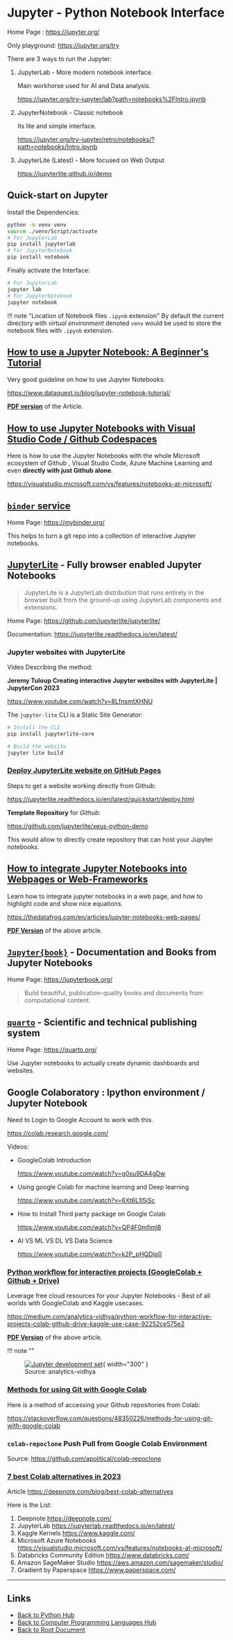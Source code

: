 # Jupyter - Python Notebook Interface

Home Page : <https://jupyter.org/>

Only playground: <https://jupyter.org/try>

There are 3 ways to run the Jupyter:

1. JupyterLab - More modern notebook interface.

    Main workhorse used for AI and Data analysis.

    <https://jupyter.org/try-jupyter/lab?path=notebooks%2FIntro.ipynb>

2. JupyterNotebook - Classic notebook

    Its lite and simple interface.

    <https://jupyter.org/try-jupyter/retro/notebooks/?path=notebooks/Intro.ipynb>

3. JupyterLite (Latest) - More focused on Web Output

    <https://jupyterlite.github.io/demo>

## Quick-start on Jupyter

Install the Dependencies:

```sh
python -m venv venv
source ./venv/Script/activate
# For JupyterLab
pip install jupyterlab
# For JupyterNotebook
pip install notebook
```

Finally activate the Interface:

```sh
# For JupyterLab
jupyter lab
# For JupyterNotebook
jupyter notebook
```

!!! note "Location of Notebook files `.ipynb` extension"
    By default the current directory with *virtual environment* denoted `venv`
    would be used to store the notebook files with `.ipynb` extension.

## [How to use a Jupyter Notebook: A Beginner's Tutorial](https://www.dataquest.io/blog/jupyter-notebook-tutorial/)

Very good guideline on how to use Jupyter Notebooks:

<https://www.dataquest.io/blog/jupyter-notebook-tutorial/>

**[PDF version](./jupyter/dataquest-io-How-to-Use-Jupyter-Notebook-A-Beginners-Tutorial.pdf)** of the Article.

## [How to use Jupyter Notebooks with Visual Studio Code / Github Codespaces](https://visualstudio.microsoft.com/vs/features/notebooks-at-microsoft/)

Here is how to use the Jupyter Notebooks with the whole Microsoft ecosystem of
Github , Visual Studio Code, Azure Machine Learning and even **directly with just
Github alone**.

<https://visualstudio.microsoft.com/vs/features/notebooks-at-microsoft/>

## [`binder` service](https://mybinder.org/)

Home Page: <https://mybinder.org/>

This helps to turn a git repo into a collection of interactive Jupyter notebooks.

## [JupyterLite](https://jupyterlite.readthedocs.io/en/latest/) - Fully browser enabled Jupyter Notebooks

> JupyterLite is a JupyterLab distribution that runs entirely in the browser built from the ground-up using JupyterLab components and extensions.
>

Home Page: <https://github.com/jupyterlite/jupyterlite/>

Documentation: <https://jupyterlite.readthedocs.io/en/latest/>

### Jupyter websites with JupyterLite

Video Describing the method:

**Jeremy Tuloup Creating interactive Jupyter websites with JupyterLite | JupyterCon 2023**

<https://www.youtube.com/watch?v=8LfnsmtXHNU>

The `jupyter-lite` CLI is a Static Site Generator:

```sh
# Install the CLI
pip install jupyterlite-core

# Build the website
jupyter lite build
```

### [Deploy JupyterLite website on GitHub Pages](https://jupyterlite.readthedocs.io/en/latest/quickstart/deploy.html)

Steps to get a website working directly from Github:

<https://jupyterlite.readthedocs.io/en/latest/quickstart/deploy.html>

**Template Repository** for *Github*:

<https://github.com/jupyterlite/xeus-python-demo>

This would allow to directly create repository that can host your Jupyter notebooks.

## [How to integrate Jupyter Notebooks into Webpages or Web-Frameworks](https://thedatafrog.com/en/articles/jupyter-notebooks-web-pages/)

Learn how to integrate jupyter notebooks in a web page, and how to highlight code and show nice equations.

<https://thedatafrog.com/en/articles/jupyter-notebooks-web-pages/>

**[PDF Version](./jupyter/thedatafrog-com-Jupyter-Notebooks-in-Web-Pages.pdf)** of the above article.

## [`Jupyter{book}`](https://jupyterbook.org) - Documentation and Books from Jupyter Notebooks

Home Page: <https://jupyterbook.org/>

> Build beautiful, publication-quality books and documents from computational content.
>

## [`quarto`](https://quarto.org/) - Scientific and technical publishing system

Home Page: <https://quarto.org/>

Use Jupyter notebooks to actually create dynamic dashboards and websites.

## Google Colaboratory : Ipython environment / Jupyter Notebook

Need to Login to Google Account to work with this.

<https://colab.research.google.com/>

Videos:

- GoogleColab Introduction

    <https://www.youtube.com/watch?v=g0xu9DA4gDw>

- Using google Colab for machine learning and Deep learning

    <https://www.youtube.com/watch?v=6Xt6L1I5jSc>

- How to Install Third party package on Google Colab

    <https://www.youtube.com/watch?v=QP4F0mfiml8>

- AI VS ML VS DL VS Data Science

    <https://www.youtube.com/watch?v=k2P_pHQDlp0>

### [Python workflow for interactive projects (GoogleColab + Github + Drive)](https://medium.com/analytics-vidhya/python-workflow-for-interactive-projects-colab-github-drive-kaggle-use-case-92252ce575e2)

Leverage free cloud resources for your Jupyter Notebooks -
Best of all worlds with GoogleColab and Kaggle usecases.

<https://medium.com/analytics-vidhya/python-workflow-for-interactive-projects-colab-github-drive-kaggle-use-case-92252ce575e2>

**[PDF Version](./jupyter/Jyupter-workflow_Colab_Github_Drive_by-Aleix-Lopez-Pascual.pdf)** of the above article.

!!! note ""
    <figure markdown>
        [![Jupyter development set](./jupyter/4MrmkvCDllJHE1JX.jpg)](./jupyter/0_4MrmkvCDllJHE1JX.png){ width="300" }
        <figcaption>Source: analytics-vidhya</figcaption>
    </figure>

### [Methods for using Git with Google Colab](https://stackoverflow.com/questions/48350226/methods-for-using-git-with-google-colab)

Here is a method of accessing your Github repositories from Colab:

<https://stackoverflow.com/questions/48350226/methods-for-using-git-with-google-colab>

### `colab-repoclone` Push Pull from Google Colab Environment

Source: <https://github.com/apolitical/colab-repoclone>

### [7 best Colab alternatives in 2023](https://deepnote.com/blog/best-colab-alternatives)

Article <https://deepnote.com/blog/best-colab-alternatives>

Here is the List:

1. Deepnote <https://deepnote.com/>
2. JupyterLab <https://jupyterlab.readthedocs.io/en/latest/>
3. Kaggle Kernels <https://www.kaggle.com/>
4. Microsoft Azure Notebooks <https://visualstudio.microsoft.com/vs/features/notebooks-at-microsoft/>
5. Databricks Community Edition <https://www.databricks.com/>
6. Amazon SageMaker Studio <https://aws.amazon.com/sagemaker/studio/>
7. Gradient by Paperspace <https://www.paperspace.com/>

----
<!-- Footer Begins Here -->
## Links

- [Back to Python Hub](./README.md)
- [Back to Computer Programming Languages Hub](../README.md)
- [Back to Root Document](../../README.md)
